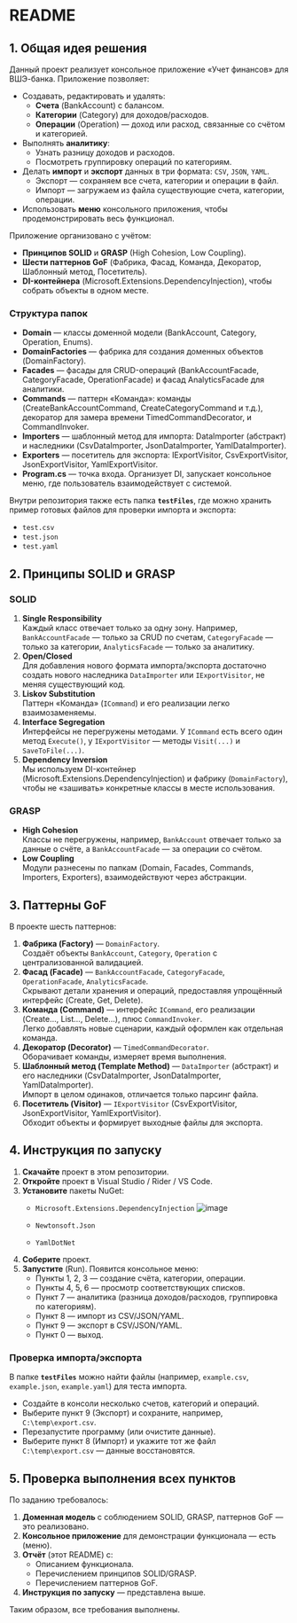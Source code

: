 
# README

## 1. Общая идея решения

Данный проект реализует консольное приложение &laquo;Учет финансов&raquo; для ВШЭ-банка. Приложение позволяет:

- Создавать, редактировать и удалять:
  - **Счета** (BankAccount) с балансом.
  - **Категории** (Category) для доходов/расходов.
  - **Операции** (Operation) — доход или расход, связанные со счётом и категорией.
- Выполнять **аналитику**:
  - Узнать разницу доходов и расходов.
  - Посмотреть группировку операций по категориям.
- Делать **импорт** и **экспорт** данных в три формата: `CSV`, `JSON`, `YAML`.
  - Экспорт — сохраняем все счета, категории и операции в файл.
  - Импорт — загружаем из файла существующие счета, категории, операции.
- Использовать **меню** консольного приложения, чтобы продемонстрировать весь функционал.

Приложение организовано с учётом:

- **Принципов SOLID** и **GRASP** (High Cohesion, Low Coupling).
- **Шести паттернов GoF** (Фабрика, Фасад, Команда, Декоратор, Шаблонный метод, Посетитель).
- **DI-контейнера** (Microsoft.Extensions.DependencyInjection), чтобы собрать объекты в одном месте.

### Структура папок

- **Domain** — классы доменной модели (BankAccount, Category, Operation, Enums).
- **DomainFactories** — фабрика для создания доменных объектов (DomainFactory).
- **Facades** — фасады для CRUD-операций (BankAccountFacade, CategoryFacade, OperationFacade) и фасад AnalyticsFacade для аналитики.
- **Commands** — паттерн &laquo;Команда&raquo;: команды (CreateBankAccountCommand, CreateCategoryCommand и т.д.), декоратор для замера времени TimedCommandDecorator, и CommandInvoker.
- **Importers** — шаблонный метод для импорта: DataImporter (абстракт) и наследники (CsvDataImporter, JsonDataImporter, YamlDataImporter).
- **Exporters** — посетитель для экспорта: IExportVisitor, CsvExportVisitor, JsonExportVisitor, YamlExportVisitor.
- **Program.cs** — точка входа. Организует DI, запускает консольное меню, где пользователь взаимодействует с системой.

Внутри репозитория также есть папка **`testFiles`**, где можно хранить пример готовых файлов для проверки импорта и экспорта:

- `test.csv`
- `test.json`
- `test.yaml`

## 2. Принципы SOLID и GRASP

### SOLID

1. **Single Responsibility**  
   Каждый класс отвечает только за одну зону. Например, `BankAccountFacade` — только за CRUD по счетам, `CategoryFacade` — только за категории, `AnalyticsFacade` — только за аналитику.
2. **Open/Closed**  
   Для добавления нового формата импорта/экспорта достаточно создать нового наследника `DataImporter` или `IExportVisitor`, не меняя существующий код.
3. **Liskov Substitution**  
   Паттерн &laquo;Команда&raquo; (`ICommand`) и его реализации легко взаимозаменяемы.
4. **Interface Segregation**  
   Интерфейсы не перегружены методами. У `ICommand` есть всего один метод `Execute()`, у `IExportVisitor` — методы `Visit(...)` и `SaveToFile(...)`.
5. **Dependency Inversion**  
   Мы используем DI-контейнер (Microsoft.Extensions.DependencyInjection) и фабрику (`DomainFactory`), чтобы не &laquo;зашивать&raquo; конкретные классы в месте использования.

### GRASP

- **High Cohesion**  
  Классы не перегружены, например, `BankAccount` отвечает только за данные о счёте, а `BankAccountFacade` — за операции со счётом.
- **Low Coupling**  
  Модули разнесены по папкам (Domain, Facades, Commands, Importers, Exporters), взаимодействуют через абстракции.

## 3. Паттерны GoF

В проекте шесть паттернов:

1. **Фабрика (Factory)** — `DomainFactory`.  
   Создаёт объекты `BankAccount`, `Category`, `Operation` с централизованной валидацией.
2. **Фасад (Facade)** — `BankAccountFacade`, `CategoryFacade`, `OperationFacade`, `AnalyticsFacade`.  
   Скрывают детали хранения и операций, предоставляя упрощённый интерфейс (Create, Get, Delete).
3. **Команда (Command)** — интерфейс `ICommand`, его реализации (Create..., List..., Delete...), плюс `CommandInvoker`.  
   Легко добавлять новые сценарии, каждый оформлен как отдельная команда.
4. **Декоратор (Decorator)** — `TimedCommandDecorator`.  
   Оборачивает команды, измеряет время выполнения.
5. **Шаблонный метод (Template Method)** — `DataImporter` (абстракт) и его наследники (CsvDataImporter, JsonDataImporter, YamlDataImporter).  
   Импорт в целом одинаков, отличается только парсинг файла.
6. **Посетитель (Visitor)** — `IExportVisitor` (CsvExportVisitor, JsonExportVisitor, YamlExportVisitor).  
   Обходит объекты и формирует выходные файлы для экспорта.

## 4. Инструкция по запуску

1. **Скачайте** проект в этом репозитории.
2. **Откройте** проект в Visual Studio / Rider / VS Code.
3. **Установите** пакеты NuGet:
   - `Microsoft.Extensions.DependencyInjection`      ![image](https://github.com/user-attachments/assets/a91022fc-8f1e-47bf-a57d-adde8f66c3d8)

   - `Newtonsoft.Json`
   - `YamlDotNet`
4. **Соберите** проект.
5. **Запустите** (Run). Появится консольное меню:
   - Пункты 1, 2, 3 — создание счёта, категории, операции.
   - Пункты 4, 5, 6 — просмотр соответствующих списков.
   - Пункт 7 — аналитика (разница доходов/расходов, группировка по категориям).
   - Пункт 8 — импорт из CSV/JSON/YAML.
   - Пункт 9 — экспорт в CSV/JSON/YAML.
   - Пункт 0 — выход.

### Проверка импорта/экспорта

В папке **`testFiles`** можно найти файлы (например, `example.csv`, `example.json`, `example.yaml`) для теста импорта.

- Создайте в консоли несколько счетов, категорий и операций.
- Выберите пункт 9 (Экспорт) и сохраните, например, `C:\temp\export.csv`.
- Перезапустите программу (или очистите данные).
- Выберите пункт 8 (Импорт) и укажите тот же файл `C:\temp\export.csv` — данные восстановятся.

## 5. Проверка выполнения всех пунктов

По заданию требовалось:

1. **Доменная модель** с соблюдением SOLID, GRASP, паттернов GoF — это реализовано.
2. **Консольное приложение** для демонстрации функционала — есть (меню).
3. **Отчёт** (этот README) с:  
   - Описанием функционала.  
   - Перечислением принципов SOLID/GRASP.  
   - Перечислением паттернов GoF.  
4. **Инструкция по запуску** — представлена выше.

Таким образом, все требования выполнены.
